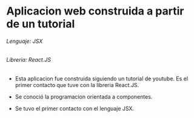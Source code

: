 # Aplicacion web construida a partir de un tutorial
###### Lenguaje: JSX 
###### Libreria: React.JS

- Esta aplicacion fue construida siguiendo un tutorial de youtube. Es el primer contacto que tuve con la libreria React.JS.

- Se conoció la programacion orientada a componentes.

- Se tuvo el primer contacto con el lenguaje JSX.

